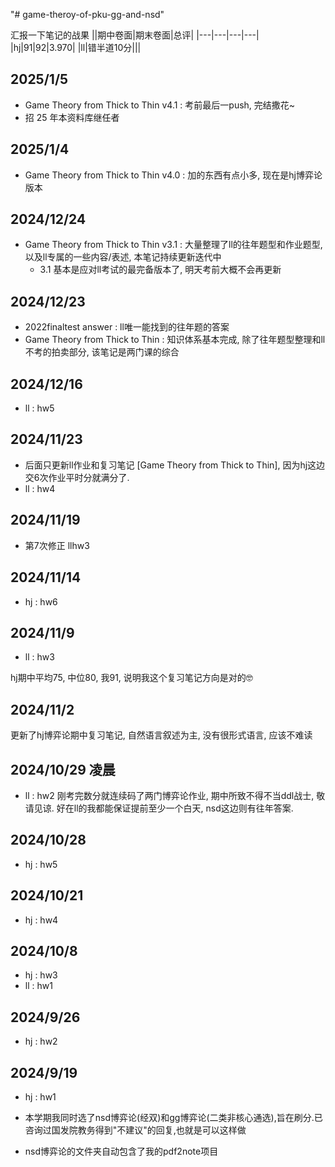 "# game-theroy-of-pku-gg-and-nsd"

汇报一下笔记的战果
||期中卷面|期末卷面|总评|
|---|---|---|---|
|hj|91|92|3.970|
|ll|错半道10分|||
## 2025/1/5
- Game Theory from Thick to Thin v4.1 : 考前最后一push, 完结撒花~
- 招 25 年本资料库继任者
## 2025/1/4
- Game Theory from Thick to Thin v4.0 : 加的东西有点小多, 现在是hj博弈论版本

## 2024/12/24
- Game Theory from Thick to Thin v3.1 : 大量整理了ll的往年题型和作业题型, 以及ll专属的一些内容/表述, 本笔记持续更新迭代中
  - 3.1 基本是应对ll考试的最完备版本了, 明天考前大概不会再更新
## 2024/12/23
- 2022finaltest answer : ll唯一能找到的往年题的答案
- Game Theory from Thick to Thin : 知识体系基本完成, 除了往年题型整理和ll不考的拍卖部分, 该笔记是两门课的综合
## 2024/12/16
- ll : hw5
## 2024/11/23
- 后面只更新ll作业和复习笔记 [Game Theory from Thick to Thin], 因为hj这边交6次作业平时分就满分了.
- ll : hw4
## 2024/11/19
- 第7次修正 llhw3
## 2024/11/14
- hj : hw6
## 2024/11/9
- ll : hw3

hj期中平均75, 中位80, 我91, 说明我这个复习笔记方向是对的🤓
## 2024/11/2
更新了hj博弈论期中复习笔记, 自然语言叙述为主, 没有很形式语言, 应该不难读
## 2024/10/29 凌晨
- ll : hw2
刚考完数分就连续码了两门博弈论作业, 期中所致不得不当ddl战士, 敬请见谅. 好在ll的我都能保证提前至少一个白天, nsd这边则有往年答案. 
## 2024/10/28
- hj : hw5 
## 2024/10/21
- hj : hw4 
## 2024/10/8
- hj : hw3
- ll : hw1
## 2024/9/26
- hj : hw2
## 2024/9/19
- hj : hw1

- 本学期我同时选了nsd博弈论(经双)和gg博弈论(二类非核心通选),旨在刷分.已咨询过国发院教务得到"不建议"的回复,也就是可以这样做
- nsd博弈论的文件夹自动包含了我的pdf2note项目